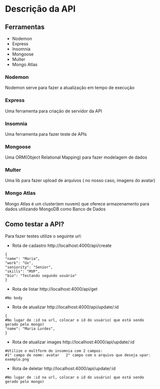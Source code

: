 # Descrição da API

## Ferramentas
* Nodemon 
* Express
* Insomnia
* Mongoose
* Multer
* Mongo Atlas

### Nodemon
<p> Nodemon serve para fazer a atualização em tempo de execução</p>

### Express
<p> Uma ferramenta para criação de servidor da API </p>

### Insomnia
<p> Uma ferramenta para fazer teste de APIs</p>

### Mongoose
<p> Uma ORM(Object Relational Mapping) para fazer modelagem de dados</p>

### Multer
<p> Uma lib para fazer upload de arquivos ( no nosso caso, imagens do avatar) </p>

### Mongo Atlas
<p> Mongo Atlas é um cluster(em nuvem) que oferece armazenamento para dados utilizando MongoDB como Banco de Dados</p>


## Como testar a API?

<p>Para fazer testes utilize o seguinte url:</p>

* Rota de cadastro http://localhost:4000/api/create
```
{
"name": "Maria",
"work": "Ux",
"seniority": "Senior",
"skills": "MVP",
"bio": "Testando segundo usuário"
}
```

* Rota de listar http://localhost:4000/api/get
```
#No body
```
* Rota de atualizar http://localhost:4000/api/update/:id
```
{
#No lugar de :id na url, colocar o id do usuário( que está sendo gerado pelo mongo)   
"name": "Maria Lurdes",
}
```
* Rota de atualizar images http://localhost:4000/api/update/:id
```   
#Utilize o multform do insomnia com 2 campos: 
#1° campo de nome: avatar   2° campo com o arquivo que deseja upar: exemplo.png
```
* Rota de deletar http://localhost:4000/api/update/:id
```
#No lugar de :id na url, colocar o id do usuário( que está sendo gerado pelo mongo)   
```